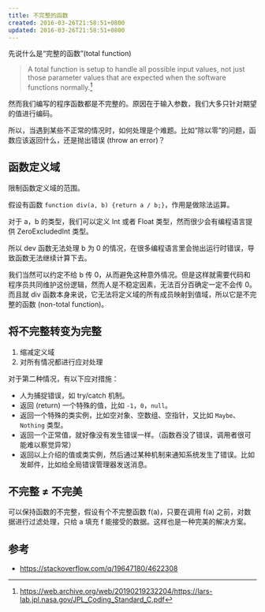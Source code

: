 ```yaml
---
title: 不完整的函数
created: 2016-03-26T21:58:51+0800
updated: 2016-03-26T21:58:51+0800
---
```



先说什么是“完整的函数”(total function)

> A total function is setup to handle all possible input values, not just those parameter values that are expected when the software functions normally.[^1]

[^1]: https://web.archive.org/web/20190219232204/https://lars-lab.jpl.nasa.gov/JPL_Coding_Standard_C.pdf


然而我们编写的程序函数都是不完整的。原因在于输入参数，我们大多只针对期望的值进行编码。

所以，当遇到某些不正常的情况时，如何处理是个难题。比如“除以零”的问题，函数应该返回什么，还是抛出错误 (throw an error)？

## 函数定义域

限制函数定义域的范围。

假设有函数 `function div(a, b) {return a / b;}`，作用是做除法运算。

对于 a，b 的类型，我们可以定义 Int 或者 Float 类型，然而很少会有编程语言提供 ZeroExcludedInt 类型。

所以 dev 函数无法处理 b 为 0 的情况，在很多编程语言里会抛出运行时错误，导致函数无法继续计算下去。

我们当然可以约定不给 b 传 0，从而避免这种意外情况。但是这样就需要代码和程序员共同维护这份逻辑，然而人是不稳定因素，无法百分百确定一定不会传 0。
而且就 div 函数本身来说，它无法将定义域的所有成员映射到值域，所以它是不完整的函数 (non-total function)。

## 将不完整转变为完整

1. 缩减定义域
2. 对所有情况都进行应对处理

对于第二种情况，有以下应对措施：

- 人为捕捉错误，如 try/catch 机制。
- 返回 (return) 一个特殊的值，比如 `-1`，`0`，`null`。
- 返回一个特殊的类实例，比如空对象、空数组、空指针，又比如 `Maybe`、`Nothing` 类型。
- 返回一个正常值，就好像没有发生错误一样。（函数吞没了错误，调用者很可能难以察觉异常）
- 返回以上介绍的值或类实例，然后通过某种机制来通知系统发生了错误。比如发邮件，比如给全局错误管理器发送消息。

## 不完整 ≠ 不完美

可以保持函数的不完整，假设有个不完整函数 f(a)，只要在调用 f(a) 之前，对数据进行过滤处理，只给 a 填充 f 能接受的数据。这样也是一种完美的解决方案。

## 参考

- https://stackoverflow.com/q/19647180/4622308

